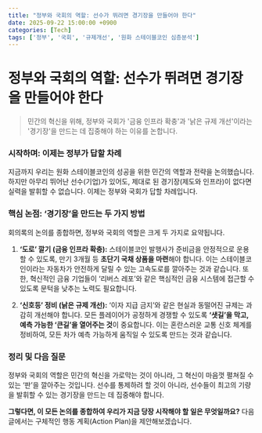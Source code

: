 ```yaml
---
title: "정부와 국회의 역할: 선수가 뛰려면 경기장을 만들어야 한다"
date: 2025-09-22 15:00:00 +0900
categories: [Tech]
tags: ['정부', '국회', '규제개선', '원화 스테이블코인 심층분석']
---
```


# 정부와 국회의 역할: 선수가 뛰려면 경기장을 만들어야 한다

> 민간의 혁신을 위해, 정부와 국회가 '금융 인프라 확충'과 '낡은 규제 개선'이라는 '경기장'을 만드는 데 집중해야 하는 이유를 논합니다.

### 시작하며: 이제는 정부가 답할 차례

지금까지 우리는 원화 스테이블코인의 성공을 위한 민간의 역할과 전략을 논의했습니다. 하지만 아무리 뛰어난 선수(기업)가 있어도, 제대로 된 경기장(제도와 인프라)이 없다면 실력을 발휘할 수 없습니다. 이제는 정부와 국회가 답할 차례입니다.

### 핵심 논점: ‘경기장’을 만드는 두 가지 방법

회의록의 논의를 종합하면, 정부와 국회의 역할은 크게 두 가지로 요약됩니다.

1.  **‘도로’ 깔기 (금융 인프라 확충):** 스테이블코인 발행사가 준비금을 안정적으로 운용할 수 있도록, 만기 3개월 등 **초단기 국채 상품을 마련**해야 합니다. 이는 스테이블코인이라는 자동차가 안전하게 달릴 수 있는 고속도로를 깔아주는 것과 같습니다. 또한, 혁신적인 금융 기업들이 ‘리버스 레포’와 같은 핵심적인 금융 시스템에 접근할 수 있도록 문턱을 낮추는 노력도 필요합니다.

2.  **‘신호등’ 정비 (낡은 규제 개선):** ‘이자 지급 금지’와 같은 현실과 동떨어진 규제는 과감히 개선해야 합니다. 모든 플레이어가 공정하게 경쟁할 수 있도록 **‘샛길’을 막고, 예측 가능한 ‘큰길’을 열어주는 것**이 중요합니다. 이는 혼란스러운 교통 신호 체계를 정비하여, 모든 차가 예측 가능하게 움직일 수 있도록 만드는 것과 같습니다.

### 정리 및 다음 질문

정부와 국회의 역할은 민간의 혁신을 가로막는 것이 아니라, 그 혁신이 마음껏 펼쳐질 수 있는 ‘판’을 깔아주는 것입니다. 선수를 통제하려 할 것이 아니라, 선수들이 최고의 기량을 발휘할 수 있는 경기장을 만드는 데 집중해야 합니다.

**그렇다면, 이 모든 논의를 종합하여 우리가 지금 당장 시작해야 할 일은 무엇일까요?** 다음 글에서는 구체적인 행동 계획(Action Plan)을 제안해보겠습니다.
